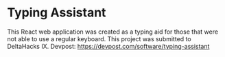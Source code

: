 # Typing Assistant

This React web application was created as a typing aid for those that were not able to use a regular keyboard. This project was submitted to DeltaHacks IX.
Devpost: https://devpost.com/software/typing-assistant
